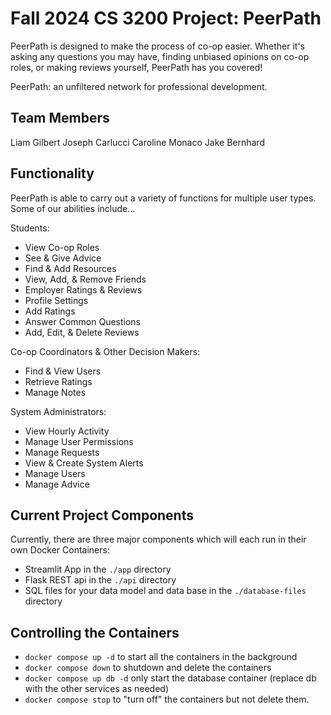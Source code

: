 # Fall 2024 CS 3200 Project: PeerPath

PeerPath is designed to make the process of co-op easier. Whether it's asking any questions you may have, finding unbiased opinions on co-op roles, or making reviews yourself, PeerPath has you covered! 

PeerPath: an unfiltered network for professional development.

## Team Members

Liam Gilbert
Joseph Carlucci
Caroline Monaco
Jake Bernhard

## Functionality

PeerPath is able to carry out a variety of functions for multiple user types. Some of our abilities include...

Students:
- View Co-op Roles
- See & Give Advice
- Find & Add Resources
- View, Add, & Remove Friends
- Employer Ratings & Reviews
- Profile Settings
- Add Ratings
- Answer Common Questions
- Add, Edit, & Delete Reviews

Co-op Coordinators & Other Decision Makers:
- Find & View Users
- Retrieve Ratings
- Manage Notes

System Administrators:
- View Hourly Activity
- Manage User Permissions
- Manage Requests
- View & Create System Alerts
- Manage Users
- Manage Advice

## Current Project Components

Currently, there are three major components which will each run in their own Docker Containers:

- Streamlit App in the `./app` directory
- Flask REST api in the `./api` directory
- SQL files for your data model and data base in the `./database-files` directory

## Controlling the Containers

- `docker compose up -d` to start all the containers in the background
- `docker compose down` to shutdown and delete the containers
- `docker compose up db -d` only start the database container (replace db with the other services as needed)
- `docker compose stop` to "turn off" the containers but not delete them. 
